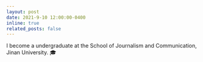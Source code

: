 ```yaml
---
layout: post
date: 2021-9-10 12:00:00-0400
inline: true
related_posts: false
---
```


I become a undergraduate at the School of Journalism and Communication, Jinan University. 🎓
